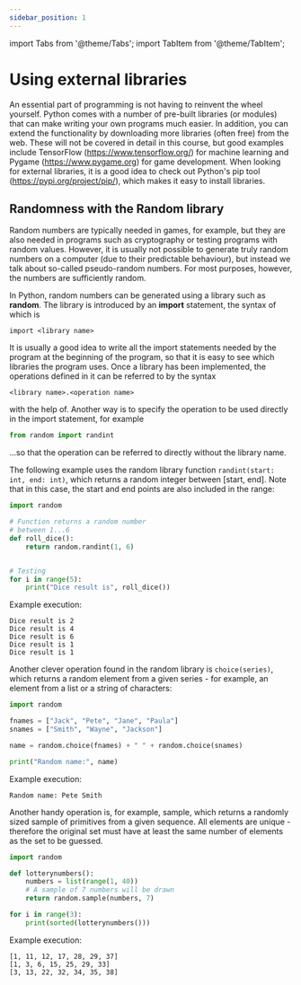 ```yaml
---
sidebar_position: 1
---
```

import Tabs from '@theme/Tabs';
import TabItem from '@theme/TabItem';

# Using external libraries

An essential part of programming is not having to reinvent the wheel yourself. Python comes with a number of pre-built libraries (or modules) that can make writing your own programs much easier. In addition, you can extend the functionality by downloading more libraries (often free) from the web. These will not be covered in detail in this course, but good examples include TensorFlow (https://www.tensorflow.org/) for machine learning and Pygame (https://www.pygame.org) for game development. When looking for external libraries, it is a good idea to check out Python's pip tool (https://pypi.org/project/pip/), which makes it easy to install libraries.

## Randomness with the Random library

Random numbers are typically needed in games, for example, but they are also needed in programs such as cryptography or testing programs with random values. However, it is usually not possible to generate truly random numbers on a computer (due to their predictable behaviour), but instead we talk about so-called pseudo-random numbers. For most purposes, however, the numbers are sufficiently random.

In Python, random numbers can be generated using a library such as **random**. The library is introduced by an **import** statement, the syntax of which is

`import <library name>`

It is usually a good idea to write all the import statements needed by the program at the beginning of the program, so that it is easy to see which libraries the program uses. Once a library has been implemented, the operations defined in it can be referred to by the syntax

`<library name>.<operation name>`

with the help of. Another way is to specify the operation to be used directly in the import statement, for example

```python 
from random import randint
 ```

...so that the operation can be referred to directly without the library name.

The following example uses the random library function `randint(start: int, end: int)`, which returns a random integer between [start, end]. Note that in this case, the start and end points are also included in the range:

<Tabs>
  <TabItem value="code" label="Code Example" default>

  </TabItem>
  <TabItem value="Visualization" label="Visualization">

  </TabItem>
</Tabs>

```python 
import random

# Function returns a random number
# between 1...6
def roll_dice():
    return random.randint(1, 6)


# Testing
for i in range(5):
    print("Dice result is", roll_dice())
 ```

Example execution:
```
Dice result is 2
Dice result is 4
Dice result is 6
Dice result is 1
Dice result is 1
 ```

Another clever operation found in the random library is `choice(series)`, which returns a random element from a given series - for example, an element from a list or a string of characters:

```python 
import random

fnames = ["Jack", "Pete", "Jane", "Paula"]
snames = ["Smith", "Wayne", "Jackson"]

name = random.choice(fnames) + " " + random.choice(snames)

print("Random name:", name)
 ```

Example execution:
``` 
Random name: Pete Smith
 ```

Another handy operation is, for example, sample, which returns a randomly sized sample of primitives from a given sequence. All elements are unique - therefore the original set must have at least the same number of elements as the set to be guessed.

```python 
import random
 ```
```python 
def lotterynumbers():
    numbers = list(range(1, 40))
    # A sample of 7 numbers will be drawn
    return random.sample(numbers, 7)

for i in range(3):
    print(sorted(lotterynumbers()))
 ```

Example execution:
```
[1, 11, 12, 17, 28, 29, 37]
[1, 3, 6, 15, 25, 29, 33]
[3, 13, 22, 32, 34, 35, 38]
 ```